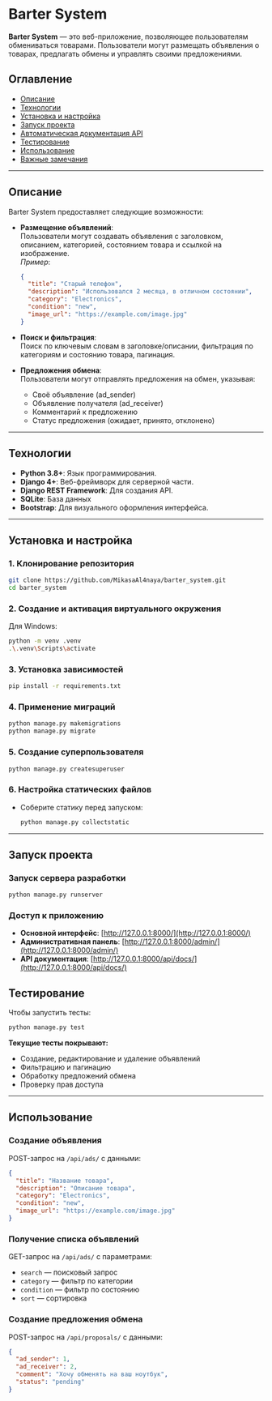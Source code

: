 # Barter System

**Barter System** — это веб-приложение, позволяющее пользователям обмениваться товарами. Пользователи могут размещать объявления о товарах, предлагать обмены и управлять своими предложениями.

## Оглавление

- [Описание](#описание)
- [Технологии](#технологии)
- [Установка и настройка](#установка-и-настройка)
- [Запуск проекта](#запуск-проекта)
- [Автоматическая документация API](#автоматическая-документация-api)
- [Тестирование](#тестирование)
- [Использование](#использование)
- [Важные замечания](#важные-замечания)

---

## Описание

Barter System предоставляет следующие возможности:

- **Размещение объявлений**:  
  Пользователи могут создавать объявления с заголовком, описанием, категорией, состоянием товара и ссылкой на изображение.  
  _Пример_:  
  ```json
  {
    "title": "Старый телефон",
    "description": "Использовался 2 месяца, в отличном состоянии",
    "category": "Electronics",
    "condition": "new",
    "image_url": "https://example.com/image.jpg"
  }
  ```

- **Поиск и фильтрация**:  
  Поиск по ключевым словам в заголовке/описании, фильтрация по категориям и состоянию товара, пагинация.

- **Предложения обмена**:  
  Пользователи могут отправлять предложения на обмен, указывая:  
  - Своё объявление (ad_sender)
  - Объявление получателя (ad_receiver)
  - Комментарий к предложению
  - Статус предложения (ожидает, принято, отклонено)

---

## Технологии

- **Python 3.8+**: Язык программирования.
- **Django 4+**: Веб-фреймворк для серверной части.
- **Django REST Framework**: Для создания API.
- **SQLite**: База данных
- **Bootstrap**: Для визуального оформления интерфейса.

---

## Установка и настройка

### 1. Клонирование репозитория
```bash
git clone https://github.com/MikasaAl4naya/barter_system.git
cd barter_system
```

### 2. Создание и активация виртуального окружения
Для Windows:
```bash
python -m venv .venv
.\.venv\Scripts\activate
```

### 3. Установка зависимостей
```bash
pip install -r requirements.txt
```

### 4. Применение миграций
```bash
python manage.py makemigrations
python manage.py migrate
```

### 5. Создание суперпользователя
```bash
python manage.py createsuperuser
```

### 6. Настройка статических файлов
- Соберите статику перед запуском:
  ```bash
  python manage.py collectstatic
  ```

---

## Запуск проекта

### Запуск сервера разработки
```bash
python manage.py runserver
```

### Доступ к приложению
- **Основной интерфейс**: [http://127.0.0.1:8000/](http://127.0.0.1:8000/)
- **Административная панель**: [http://127.0.0.1:8000/admin/](http://127.0.0.1:8000/admin/)
- **API документация**: [http://127.0.0.1:8000/api/docs/](http://127.0.0.1:8000/api/docs/) 


## Тестирование

Чтобы запустить тесты:
```bash
python manage.py test
```

**Текущие тесты покрывают:**
- Создание, редактирование и удаление объявлений
- Фильтрацию и пагинацию
- Обработку предложений обмена
- Проверку прав доступа

---

## Использование

### Создание объявления
POST-запрос на `/api/ads/` с данными:
```json
{
  "title": "Название товара",
  "description": "Описание товара",
  "category": "Electronics",
  "condition": "new",
  "image_url": "https://example.com/image.jpg"
}
```

### Получение списка объявлений
GET-запрос на `/api/ads/` с параметрами:
- `search` — поисковый запрос
- `category` — фильтр по категории
- `condition` — фильтр по состоянию
- `sort` — сортировка 

### Создание предложения обмена
POST-запрос на `/api/proposals/` с данными:
```json
{
  "ad_sender": 1,
  "ad_receiver": 2,
  "comment": "Хочу обменять на ваш ноутбук",
  "status": "pending"
}
```
